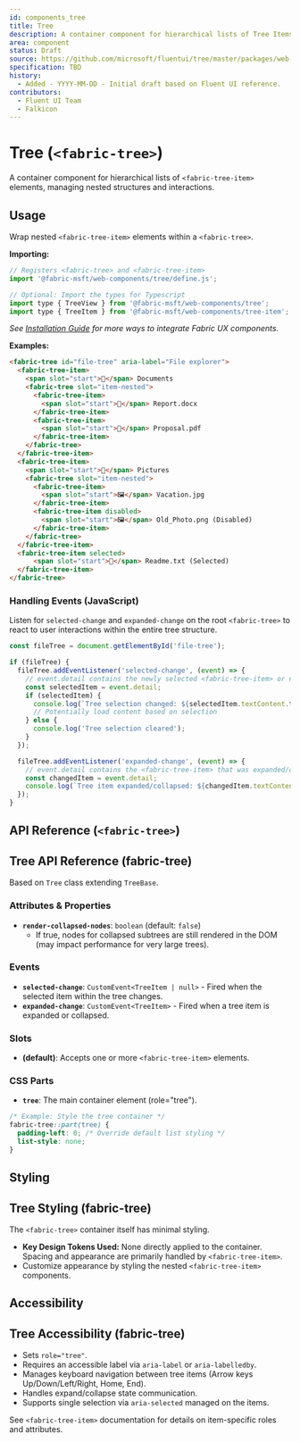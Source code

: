 ```yaml
---
id: components_tree
title: Tree
description: A container component for hierarchical lists of Tree Items.
area: component
status: Draft
source: https://github.com/microsoft/fluentui/tree/master/packages/web-components/src/tree
specification: TBD
history:
  - Added - YYYY-MM-DD - Initial draft based on Fluent UI reference.
contributors:
  - Fluent UI Team
  - Falkicon
---
```


# Tree (`<fabric-tree>`)

<!-- BEGIN-SECTION: Tree Overview -->
A container component for hierarchical lists of `<fabric-tree-item>` elements, managing nested structures and interactions.
<!-- END-SECTION: Tree Overview -->

## Usage

Wrap nested `<fabric-tree-item>` elements within a `<fabric-tree>`.

**Importing:**

```javascript
// Registers <fabric-tree> and <fabric-tree-item>
import '@fabric-msft/web-components/tree/define.js';

// Optional: Import the types for Typescript
import type { TreeView } from '@fabric-msft/web-components/tree';
import type { TreeItem } from '@fabric-msft/web-components/tree-item'; // Example
```

*See [Installation Guide](../../guides/installation.md) for more ways to integrate Fabric UX components.*

**Examples:**

```html
<fabric-tree id="file-tree" aria-label="File explorer">
  <fabric-tree-item>
    <span slot="start">📁</span> Documents
    <fabric-tree slot="item-nested">
      <fabric-tree-item>
        <span slot="start">📄</span> Report.docx
      </fabric-tree-item>
      <fabric-tree-item>
        <span slot="start">📄</span> Proposal.pdf
      </fabric-tree-item>
    </fabric-tree>
  </fabric-tree-item>
  <fabric-tree-item>
    <span slot="start">📁</span> Pictures
    <fabric-tree slot="item-nested">
      <fabric-tree-item>
        <span slot="start">🖼️</span> Vacation.jpg
      </fabric-tree-item>
      <fabric-tree-item disabled>
        <span slot="start">🖼️</span> Old_Photo.png (Disabled)
      </fabric-tree-item>
    </fabric-tree>
  </fabric-tree-item>
  <fabric-tree-item selected>
      <span slot="start">📄</span> Readme.txt (Selected)
  </fabric-tree-item>
</fabric-tree>
```

### Handling Events (JavaScript)

Listen for `selected-change` and `expanded-change` on the root `<fabric-tree>` to react to user interactions within the entire tree structure.

```javascript
const fileTree = document.getElementById('file-tree');

if (fileTree) {
  fileTree.addEventListener('selected-change', (event) => {
    // event.detail contains the newly selected <fabric-tree-item> or null
    const selectedItem = event.detail;
    if (selectedItem) {
      console.log(`Tree selection changed: ${selectedItem.textContent.trim()}`);
      // Potentially load content based on selection
    } else {
      console.log('Tree selection cleared');
    }
  });

  fileTree.addEventListener('expanded-change', (event) => {
    // event.detail contains the <fabric-tree-item> that was expanded/collapsed
    const changedItem = event.detail;
    console.log(`Tree item expanded/collapsed: ${changedItem.textContent.trim()}, Expanded: ${changedItem.expanded}`);
  });
}
```

## API Reference (`<fabric-tree>`)

<!-- BEGIN-SECTION: Tree API -->
## Tree API Reference (fabric-tree)

Based on `Tree` class extending `TreeBase`.

### Attributes & Properties

*   **`render-collapsed-nodes`**: `boolean` (default: `false`)
    *   If true, nodes for collapsed subtrees are still rendered in the DOM (may impact performance for very large trees).

### Events

*   **`selected-change`**: `CustomEvent<TreeItem | null>` - Fired when the selected item within the tree changes.
*   **`expanded-change`**: `CustomEvent<TreeItem>` - Fired when a tree item is expanded or collapsed.

### Slots

*   **(default)**: Accepts one or more `<fabric-tree-item>` elements.

### CSS Parts

*   **`tree`**: The main container element (role="tree").

```css
/* Example: Style the tree container */
fabric-tree::part(tree) {
  padding-left: 0; /* Override default list styling */
  list-style: none;
}
```
<!-- END-SECTION: Tree API -->

## Styling

<!-- BEGIN-SECTION: Tree Styling -->
## Tree Styling (fabric-tree)

The `<fabric-tree>` container itself has minimal styling.

*   **Key Design Tokens Used:** None directly applied to the container. Spacing and appearance are primarily handled by `<fabric-tree-item>`.
*   Customize appearance by styling the nested `<fabric-tree-item>` components.
<!-- END-SECTION: Tree Styling -->

## Accessibility

<!-- BEGIN-SECTION: Tree Accessibility -->
## Tree Accessibility (fabric-tree)

*   Sets `role="tree"`.
*   Requires an accessible label via `aria-label` or `aria-labelledby`.
*   Manages keyboard navigation between tree items (Arrow keys Up/Down/Left/Right, Home, End).
*   Handles expand/collapse state communication.
*   Supports single selection via `aria-selected` managed on the items.

See `<fabric-tree-item>` documentation for details on item-specific roles and attributes.
<!-- END-SECTION: Tree Accessibility --> 